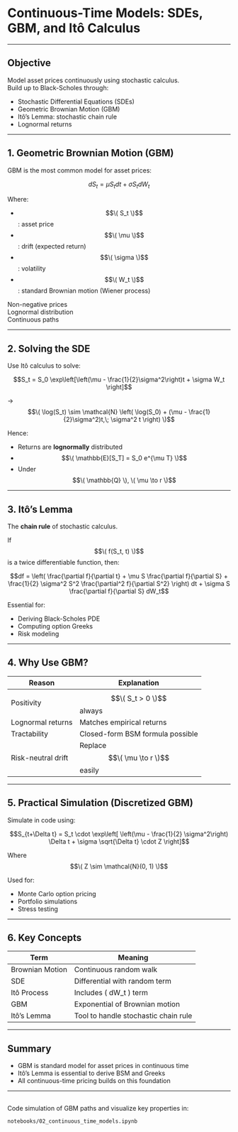 # Continuous-Time Models: SDEs, GBM, and Itô Calculus

---

## Objective

Model asset prices continuously using stochastic calculus.  
Build up to Black-Scholes through:

- Stochastic Differential Equations (SDEs)
- Geometric Brownian Motion (GBM)
- Itô’s Lemma: stochastic chain rule
- Lognormal returns

---

## 1. Geometric Brownian Motion (GBM)

GBM is the most common model for asset prices:

$$dS_t = \mu S_t dt + \sigma S_t dW_t$$

Where:
- $$\( S_t \)$$: asset price
- $$\( \mu \)$$: drift (expected return)
- $$\( \sigma \)$$: volatility
- $$\( W_t \)$$: standard Brownian motion (Wiener process)

Non-negative prices  
Lognormal distribution  
Continuous paths

---

## 2. Solving the SDE

Use Itô calculus to solve:

$$S_t = S_0 \exp\left[\left(\mu - \frac{1}{2}\sigma^2\right)t + \sigma W_t \right]$$

→ $$\( \log(S_t) \sim \mathcal{N} \left( \log(S_0) + (\mu - \frac{1}{2}\sigma^2)t,\; \sigma^2 t \right) \)$$

Hence:
- Returns are **lognormally** distributed
- $$\( \mathbb{E}[S_T] = S_0 e^{\mu T} \)$$
- Under $$\( \mathbb{Q} \), \( \mu \to r \)$$

---

## 3. Itô’s Lemma

The **chain rule** of stochastic calculus.

If $$\( f(S_t, t) \)$$ is a twice differentiable function, then:

$$df = \left( \frac{\partial f}{\partial t} + \mu S \frac{\partial f}{\partial S} + \frac{1}{2} \sigma^2 S^2 \frac{\partial^2 f}{\partial S^2} \right) dt + \sigma S \frac{\partial f}{\partial S} dW_t$$

Essential for:
- Deriving Black-Scholes PDE
- Computing option Greeks
- Risk modeling

---

## 4. Why Use GBM?

| Reason | Explanation |
|--------|-------------|
| Positivity | $$\( S_t > 0 \)$$ always |
| Lognormal returns | Matches empirical returns |
| Tractability | Closed-form BSM formula possible |
| Risk-neutral drift | Replace $$\( \mu \to r \)$$ easily |

---

## 5. Practical Simulation (Discretized GBM)

Simulate in code using:

$$S_{t+\Delta t} = S_t \cdot \exp\left[ \left(\mu - \frac{1}{2} \sigma^2\right) \Delta t + \sigma \sqrt{\Delta t} \cdot Z \right]$$

Where $$\( Z \sim \mathcal{N}(0, 1) \)$$

Used for:
- Monte Carlo option pricing
- Portfolio simulations
- Stress testing

---

## 6. Key Concepts

| Term              | Meaning |
|-------------------|---------|
| Brownian Motion   | Continuous random walk |
| SDE               | Differential with random term |
| Itô Process       | Includes \( dW_t \) term |
| GBM               | Exponential of Brownian motion |
| Itô’s Lemma       | Tool to handle stochastic chain rule |

---

## Summary

- GBM is standard model for asset prices in continuous time
- Itô’s Lemma is essential to derive BSM and Greeks
- All continuous-time pricing builds on this foundation

---

##
Code simulation of GBM paths and visualize key properties in:

`notebooks/02_continuous_time_models.ipynb`

